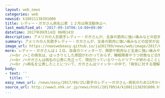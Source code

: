 ```yaml
---
layout: web_news
categories: web
newsid: k10011138391000
title: レディー・ガガさん病名公表 １２月以降活動休止へ
last_modified_at: '2017-09-14T06:14:00+09:00'
datetime: 2017年09月14日 06時14分
description: アメリカの人気歌手レディー・ガガさんが、全身の筋肉に強い痛みなどの症状が出る「線維筋痛症」を患っていることを自身のツイッターで明らかにし、現在行っているワールドツアーが終わることし１２月以降、活動を休止する意向です。
summary: アメリカの人気歌手レディー・ガガさんが、全身の筋肉に強い痛みなどの症状が出る「線維筋痛症」を患っていることを自身のツイッターで明らかにし、現在行っているワールドツアーが終わることし１２月以降、活動を休止する意向です。
image_url: https://newswebeasy.github.io/ja201709/news/web/image/2017/09/15/k10011138391000.jpg
more: レディー・ガガさんは１２日、自身のツイッターで、関節や筋肉など全身に強い痛みやこわばりなどの症状が出る「線維筋痛症」を患っていることを明らかにしました。<br
  /><br />この病気は、はっきりとした原因がわかっておらず、睡眠障害やうつ状態など日常生活にさまざまな支障を来すこともあり、日本でもおよそ２００万人の患者がいると推計されています。<br
  /><br />ガガさんは病名の公表に先立って、現在行っているワールドツアーが終わることし１２月中旬以降、闘病のため活動を休止する意向を表明していましたが、病名や休止の期間については明らかにしていませんでした。<br
  /><br />病名を公表したことについて、ガガさんはツイッターの中で、「病気に対する理解を広めるとともに、同じ病気に苦しむ人どうしをつなげる一助になることを願う」とコメントしています。
body:
- text: ''
  title: ''
easy_news_url: /news/easy/2017/09/15/歌手のレディーガガさん-病気のため12月から休む/
source_url: http://www3.nhk.or.jp/news/html/20170914/k10011138391000.html
...
```

